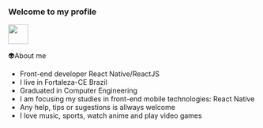 ### Welcome to my profile 
<img src="https://media0.giphy.com/media/j0kP7fOkKQlYsXTO2r/giphy.gif" width="40" height="40" />

👽About me
  - Front-end developer React Native/ReactJS
  - I live in Fortaleza-CE Brazil
  - Graduated in Computer Engineering
  - I am focusing my studies in front-end mobile technologies: React Native
  - Any help, tips or sugestions is allways welcome
  - I love music, sports, watch anime and play video games
  
  

<!--
**lucas-militao/lucas-militao** is a ✨ _special_ ✨ repository because its `README.md` (this file) appears on your GitHub profile.

Here are some ideas to get you started:

- 🔭 I’m currently working on ...
- 🌱 I’m currently learning ...
- 👯 I’m looking to collaborate on ...
- 🤔 I’m looking for help with ...
- 💬 Ask me about ...
- 📫 How to reach me: ...
- 😄 Pronouns: ...
- ⚡ Fun fact: ...
-->
